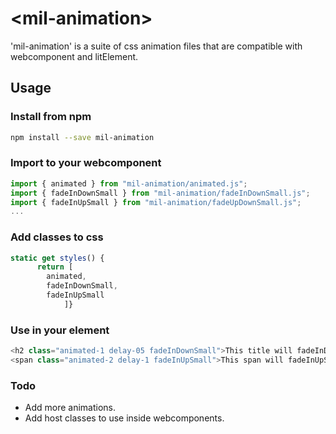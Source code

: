 # \<mil-animation\>

'mil-animation' is a suite of css animation files that are compatible with webcomponent and litElement.

## Usage

### Install from npm

```sh
npm install --save mil-animation
```

### Import to your webcomponent

```js
import { animated } from "mil-animation/animated.js";
import { fadeInDownSmall } from "mil-animation/fadeInDownSmall.js";
import { fadeInUpSmall } from "mil-animation/fadeUpDownSmall.js";
...
```

### Add classes to css

```js
static get styles() {
      return [
        animated,
        fadeInDownSmall,
        fadeInUpSmall
            ]}
```

### Use in your element

```js
<h2 class="animated-1 delay-05 fadeInDownSmall">This title will fadeInDownSmall in 1 second after a 0.5 second delay</h2>
<span class="animated-2 delay-1 fadeInUpSmall">This span will fadeInUpSmall in 2 seconds after a 1 second delay</span>
```

### Todo
* Add more animations.
* Add host classes to use inside webcomponents.